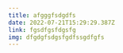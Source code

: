 ```yaml
---
title: afgggfsdgdfs
date: 2022-07-21T15:29:29.387Z
link: fgsdfgsfdgsfg
img: dfgdgfsdgsfgdfssgdfgfs
---
```

